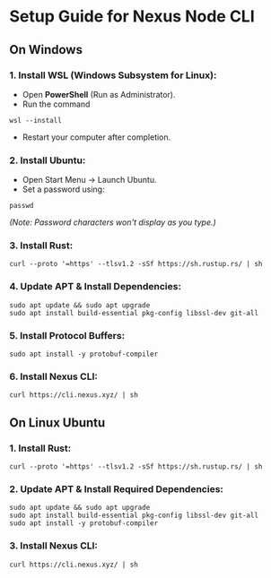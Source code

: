 # Setup Guide for Nexus Node CLI
## On Windows
### 1. Install WSL (Windows Subsystem for Linux):
- Open **PowerShell** (Run as Administrator).
- Run the command
```
wsl --install
```
- Restart your computer after completion.
### 2. Install Ubuntu:
- Open Start Menu -> Launch Ubuntu.
- Set a password using:
```
passwd
```
_(Note: Password characters won't display as you type.)_
### 3. Install Rust:
```
curl --proto '=https' --tlsv1.2 -sSf https://sh.rustup.rs/ | sh
```
### 4. Update APT & Install Dependencies:
```
sudo apt update && sudo apt upgrade
sudo apt install build-essential pkg-config libssl-dev git-all
```
### 5. Install Protocol Buffers:
```
sudo apt install -y protobuf-compiler
```
### 6. Install Nexus CLI:
```
curl https://cli.nexus.xyz/ | sh
```

## On Linux Ubuntu
### 1. Install Rust:
```
curl --proto '=https' --tlsv1.2 -sSf https://sh.rustup.rs/ | sh
```
### 2. Update APT & Install Required Dependencies:
```
sudo apt update && sudo apt upgrade
sudo apt install build-essential pkg-config libssl-dev git-all
sudo apt install -y protobuf-compiler
```
### 3. Install Nexus CLI:
```
curl https://cli.nexus.xyz/ | sh
```
